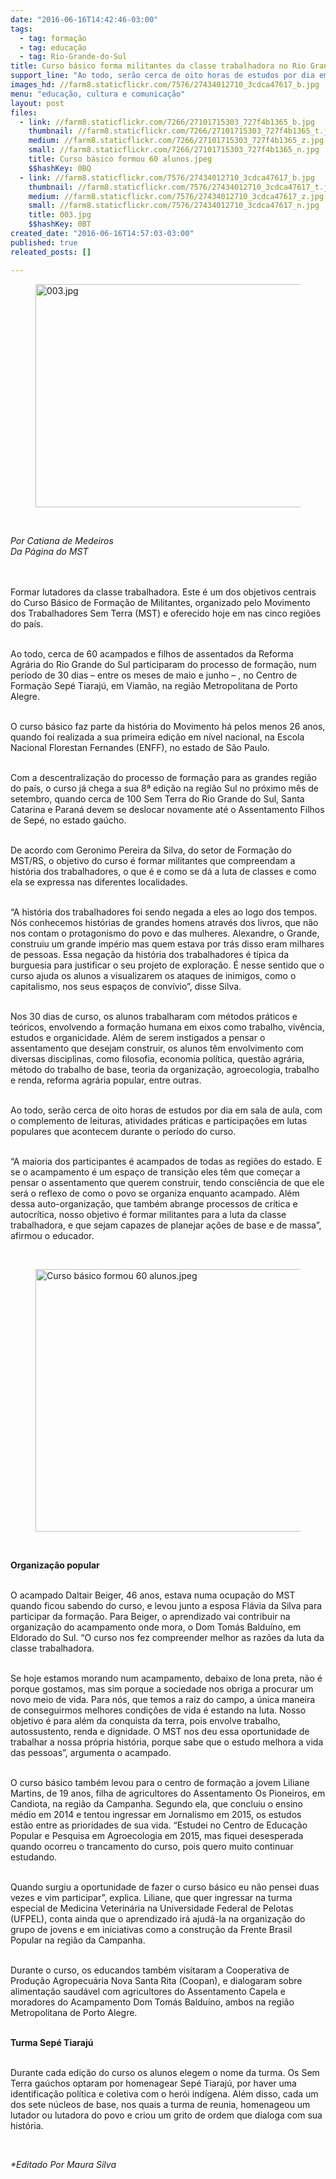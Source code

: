 ```yaml
---
date: "2016-06-16T14:42:46-03:00"
tags:
  - tag: formação
  - tag: educação
  - tag: Rio-Grande-do-Sul
title: Curso básico forma militantes da classe trabalhadora no Rio Grande do Sul
support_line: "​Ao todo, serão cerca de oito horas de estudos por dia em sala de aula, com o complemento de leituras, atividades práticas e participações em lutas populares que acontecem durante o período do curso."
images_hd: //farm8.staticflickr.com/7576/27434012710_3cdca47617_b.jpg
menu: "educação, cultura e comunicação"
layout: post
files:
  - link: //farm8.staticflickr.com/7266/27101715303_727f4b1365_b.jpg
    thumbnail: //farm8.staticflickr.com/7266/27101715303_727f4b1365_t.jpg
    medium: //farm8.staticflickr.com/7266/27101715303_727f4b1365_z.jpg
    small: //farm8.staticflickr.com/7266/27101715303_727f4b1365_n.jpg
    title: Curso básico formou 60 alunos.jpeg
    $$hashKey: 0BQ
  - link: //farm8.staticflickr.com/7576/27434012710_3cdca47617_b.jpg
    thumbnail: //farm8.staticflickr.com/7576/27434012710_3cdca47617_t.jpg
    medium: //farm8.staticflickr.com/7576/27434012710_3cdca47617_z.jpg
    small: //farm8.staticflickr.com/7576/27434012710_3cdca47617_n.jpg
    title: 003.jpg
    $$hashKey: 0BT
created_date: "2016-06-16T14:57:03-03:00"
published: true
releated_posts: []

---
```

<figure class="image"><img alt="003.jpg" height="357" src="//farm8.staticflickr.com/7576/27434012710_3cdca47617_b.jpg" width="700" />
<figcaption></figcaption>
</figure>

<p>&nbsp;</p>

<p><em>Por Catiana de Medeiros<br />
Da P&aacute;gina do MST</em><br />
​</p>

<p><br />
Formar lutadores da classe trabalhadora. Este &eacute; um dos objetivos centrais do Curso B&aacute;sico de Forma&ccedil;&atilde;o de Militantes, organizado pelo Movimento dos Trabalhadores Sem Terra (MST) e oferecido hoje em nas cinco regi&otilde;es do pa&iacute;s.</p>

<p><br />
Ao todo, cerca de 60 acampados e filhos de assentados da Reforma Agr&aacute;ria do Rio Grande do Sul participaram do processo de forma&ccedil;&atilde;o, num per&iacute;odo de 30 dias &ndash; entre os meses de maio e junho &ndash; , no Centro de Forma&ccedil;&atilde;o Sep&eacute; Tiaraj&uacute;, em Viam&atilde;o, na regi&atilde;o Metropolitana de Porto Alegre.</p>

<p><br />
O curso b&aacute;sico faz parte da hist&oacute;ria do Movimento h&aacute; pelos menos 26 anos, quando foi realizada a sua primeira edi&ccedil;&atilde;o em n&iacute;vel nacional, na Escola Nacional Florestan Fernandes (ENFF), no estado de S&atilde;o Paulo.</p>

<p><br />
Com a descentraliza&ccedil;&atilde;o do processo de forma&ccedil;&atilde;o para as grandes regi&atilde;o do pa&iacute;s, o curso j&aacute; chega a sua 8&ordf; edi&ccedil;&atilde;o na regi&atilde;o Sul no pr&oacute;ximo m&ecirc;s de setembro, quando cerca de 100 Sem Terra do Rio Grande do Sul, Santa Catarina e Paran&aacute; devem se deslocar novamente at&eacute; o Assentamento Filhos de Sep&eacute;, no estado ga&uacute;cho.</p>

<p><br />
De acordo com Geronimo Pereira da Silva, do setor de Forma&ccedil;&atilde;o do MST/RS, o objetivo do curso &eacute; formar militantes que compreendam a hist&oacute;ria dos trabalhadores, o que &eacute; e como se d&aacute; a luta de classes e como ela se expressa nas diferentes localidades.</p>

<p><br />
&ldquo;A hist&oacute;ria dos trabalhadores foi sendo negada a eles ao logo dos tempos. N&oacute;s conhecemos hist&oacute;rias de grandes homens atrav&eacute;s dos livros, que n&atilde;o nos contam o protagonismo do povo e das mulheres. Alexandre, o Grande, construiu um grande imp&eacute;rio mas quem estava por tr&aacute;s disso eram milhares de pessoas. Essa nega&ccedil;&atilde;o da hist&oacute;ria dos trabalhadores &eacute; t&iacute;pica da burguesia para justificar o seu projeto de explora&ccedil;&atilde;o. &Eacute; nesse sentido que o curso ajuda os alunos a visualizarem os ataques de inimigos, como o capitalismo, nos seus espa&ccedil;os de conv&iacute;vio&rdquo;, disse Silva.</p>

<p><br />
Nos 30 dias de curso, os alunos trabalharam com m&eacute;todos pr&aacute;ticos e te&oacute;ricos, envolvendo a forma&ccedil;&atilde;o humana em eixos como trabalho, viv&ecirc;ncia, estudos e organicidade. Al&eacute;m de serem instigados a pensar&nbsp;o assentamento que desejam&nbsp;construir, os alunos t&ecirc;m envolvimento com diversas disciplinas, como filosofia, economia pol&iacute;tica, quest&atilde;o agr&aacute;ria, m&eacute;todo do trabalho de base, teoria da organiza&ccedil;&atilde;o, agroecologia, trabalho e renda, reforma agr&aacute;ria popular, entre outras.</p>

<p><br />
Ao todo, ser&atilde;o cerca de oito&nbsp;horas de estudos por dia em sala de aula, com o complemento de leituras, atividades pr&aacute;ticas e participa&ccedil;&otilde;es em lutas populares que acontecem durante o per&iacute;odo do curso.</p>

<p><br />
&ldquo;A maioria dos participantes &eacute; acampados de todas as regi&otilde;es do estado. E se o acampamento &eacute; um espa&ccedil;o de transi&ccedil;&atilde;o eles t&ecirc;m que come&ccedil;ar a pensar o assentamento que querem construir, tendo consci&ecirc;ncia de que ele ser&aacute; o reflexo de como o povo se organiza enquanto acampado. Al&eacute;m dessa auto-organiza&ccedil;&atilde;o, que tamb&eacute;m abrange processos de cr&iacute;tica e autocr&iacute;tica, nosso objetivo &eacute; formar militantes para a luta da classe trabalhadora, e que sejam capazes de planejar a&ccedil;&otilde;es de base e de massa&rdquo;, afirmou o educador.</p>

<p>&nbsp;</p>

<figure class="image"><img alt="Curso básico formou 60 alunos.jpeg" height="420" src="//farm8.staticflickr.com/7266/27101715303_727f4b1365_b.jpg" width="700" />
<figcaption></figcaption>
</figure>

<p>&nbsp;</p>

<p><strong>Organiza&ccedil;&atilde;o popular</strong></p>

<p><br />
O acampado Daltair Beiger, 46 anos, estava numa ocupa&ccedil;&atilde;o do MST quando ficou sabendo do curso, e levou junto a esposa Fl&aacute;via da Silva para participar da forma&ccedil;&atilde;o. Para Beiger, o aprendizado vai contribuir na organiza&ccedil;&atilde;o do acampamento onde mora, o Dom Tom&aacute;s Baldu&iacute;no, em Eldorado do Sul. &ldquo;O curso nos fez compreender melhor as raz&otilde;es da luta da classe trabalhadora.</p>

<p><br />
Se hoje estamos morando num acampamento, debaixo de lona preta, n&atilde;o &eacute; porque gostamos, mas sim porque a sociedade nos obriga a procurar um novo meio de vida. Para n&oacute;s, que temos a raiz do campo, a &uacute;nica maneira de conseguirmos melhores condi&ccedil;&otilde;es de vida &eacute; estando na luta. Nosso objetivo &eacute; para al&eacute;m da conquista da terra, pois envolve trabalho, autossustento, renda e dignidade. O MST nos deu essa oportunidade de trabalhar a nossa pr&oacute;pria hist&oacute;ria, porque sabe que o estudo melhora a vida das pessoas&rdquo;, argumenta o acampado.</p>

<p><br />
O curso b&aacute;sico tamb&eacute;m levou para o centro de forma&ccedil;&atilde;o a jovem Liliane Martins, de 19 anos, filha de agricultores do Assentamento Os Pioneiros, em Candiota, na regi&atilde;o da Campanha. Segundo ela, que concluiu o ensino m&eacute;dio em 2014 e tentou ingressar em Jornalismo em 2015, os estudos est&atilde;o entre as prioridades de sua vida. &ldquo;Estudei no Centro de Educa&ccedil;&atilde;o Popular e Pesquisa em Agroecologia em 2015, mas fiquei desesperada quando ocorreu o trancamento do curso, pois quero muito continuar estudando.</p>

<p><br />
Quando surgiu a oportunidade de fazer o curso b&aacute;sico eu n&atilde;o pensei duas vezes e vim participar&rdquo;, explica. Liliane, que quer ingressar na turma especial de Medicina Veterin&aacute;ria na Universidade Federal de Pelotas (UFPEL), conta ainda que o aprendizado ir&aacute; ajud&aacute;-la na organiza&ccedil;&atilde;o do grupo de jovens e em iniciativas como a constru&ccedil;&atilde;o da Frente Brasil Popular na regi&atilde;o da Campanha.</p>

<p><br />
Durante o curso, os educandos tamb&eacute;m visitaram a Cooperativa de Produ&ccedil;&atilde;o Agropecu&aacute;ria Nova Santa Rita (Coopan), e dialogaram sobre alimenta&ccedil;&atilde;o saud&aacute;vel com agricultores do Assentamento Capela e moradores do Acampamento Dom Tom&aacute;s Baldu&iacute;no, ambos na regi&atilde;o Metropolitana de Porto Alegre.</p>

<p><br />
<strong>Turma Sep&eacute; Tiaraj&uacute;</strong></p>

<p><br />
Durante cada edi&ccedil;&atilde;o do curso os alunos elegem o nome da turma. Os Sem Terra ga&uacute;chos optaram por homenagear Sep&eacute; Tiaraj&uacute;, por haver uma identifica&ccedil;&atilde;o pol&iacute;tica e coletiva com o her&oacute;i ind&iacute;gena. Al&eacute;m disso, cada um dos sete n&uacute;cleos de base, nos quais a turma de reunia, homenageou um lutador ou lutadora do povo e criou um grito de ordem que dialoga com sua hist&oacute;ria.</p>

<p>&nbsp;</p>

<p><em>*Editado Por Maura Silva&nbsp;</em></p>
